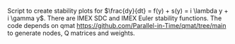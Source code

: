 Script to create stability plots for $\frac{dy}{dt} = f(y) + s(y) = i \lambda y + i \gamma y$. There are IMEX SDC and IMEX Euler stability functions. The code depends on qmat https://github.com/Parallel-in-Time/qmat/tree/main to generate nodes, Q matrices and weights.
